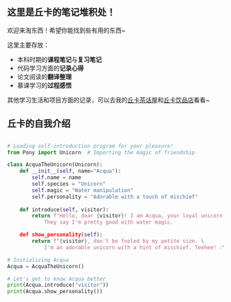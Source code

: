 ## 这里是丘卡的笔记堆积处！

欢迎来淘东西！希望你能找到些有用的东西~

这里主要存放：

- 本科时期的**课程笔记**与**复习笔记**
- 代码学习方面的**记录心得**
- 论文阅读的**翻译整理**
- 慕课学习的**过程感悟**

其他学习生活和项目方面的记录，可以去我的[丘卡茶话屋](https://zerolacqua.top/)和[丘卡饮品店](https://blog.zerolacqua.top/)看看~

## 丘卡的自我介绍


```python

# Loading self-introduction program for your pleasure!
from Pony import Unicorn  # Importing the magic of friendship

class AcquaTheUnicorn(Unicorn):
    def __init__(self, name="Acqua"):
        self.name = name
        self.species = "Unicorn"
        self.magic = "Water manipulation"
        self.personality = "Adorable with a touch of mischief"
    
    def introduce(self, visitor):
        return f"Hello, dear {visitor}! I am Acqua, your loyal unicorn friend. \
			They say I'm pretty good with water magic. 

    def show_personality(self):
        return f"{visitor}, don't be fooled by my petite size. \
			I'm an adorable unicorn with a hint of mischief. Teehee! 💧"

# Initializing Acqua
Acqua = AcquaTheUnicorn()

# Let's get to know Acqua better
print(Acqua.introduce("visitor"))  
print(Acqua.show_personality())  
```